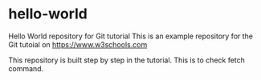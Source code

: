 # hello-world
Hello World repository for Git tutorial
This is an example repository for the Git tutoial on https://www.w3schools.com

This repository is built step by step in the tutorial.
This is to check fetch command.
